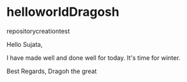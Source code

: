 # helloworldDragosh
repositorycreationtest


Hello Sujata,

I have made well and done well for today. It's time for winter.

Best Regards,
Dragoh the great
